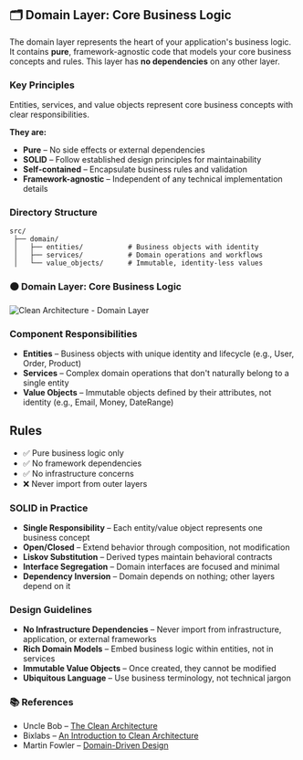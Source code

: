 ## 🗂️ Domain Layer: Core Business Logic

The domain layer represents the heart of your application's business logic. It contains **pure**, framework-agnostic code that models your core business concepts and rules. This layer has **no dependencies** on any other layer.

### Key Principles

Entities, services, and value objects represent core business concepts with clear responsibilities.

**They are:**
- **Pure** – No side effects or external dependencies
- **SOLID** – Follow established design principles for maintainability
- **Self-contained** – Encapsulate business rules and validation
- **Framework-agnostic** – Independent of any technical implementation details

### Directory Structure
```
src/
 ├── domain/                 
 │   ├── entities/           # Business objects with identity
 │   ├── services/           # Domain operations and workflows
 │   └── value_objects/      # Immutable, identity-less values
```

### 🟠 Domain Layer: Core Business Logic
![Clean Architecture - Domain Layer](../diagrams/clean_arch_domain_layer.mermaid)

### Component Responsibilities
- **Entities** – Business objects with unique identity and lifecycle (e.g., User, Order, Product)
- **Services** – Complex domain operations that don't naturally belong to a single entity
- **Value Objects** – Immutable objects defined by their attributes, not identity (e.g., Email, Money, DateRange)

## Rules
- ✅ Pure business logic only
- ✅ No framework dependencies
- ✅ No infrastructure concerns
- ❌ Never import from outer layers

### SOLID in Practice

- **Single Responsibility** – Each entity/value object represents one business concept
- **Open/Closed** – Extend behavior through composition, not modification
- **Liskov Substitution** – Derived types maintain behavioral contracts
- **Interface Segregation** – Domain interfaces are focused and minimal
- **Dependency Inversion** – Domain depends on nothing; other layers depend on it

### Design Guidelines

- **No Infrastructure Dependencies** – Never import from infrastructure, application, or external frameworks
- **Rich Domain Models** – Embed business logic within entities, not in services
- **Immutable Value Objects** – Once created, they cannot be modified
- **Ubiquitous Language** – Use business terminology, not technical jargon

### 📚 References

- Uncle Bob – [The Clean Architecture](https://blog.cleancoder.com/uncle-bob/2012/08/13/the-clean-architecture.html)
- Bixlabs – [An Introduction to Clean Architecture](https://bixlabs.com/clean-architecture/)
- Martin Fowler – [Domain-Driven Design](https://martinfowler.com/bliki/DomainDrivenDesign.html)
